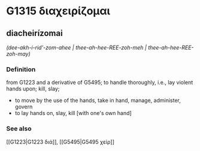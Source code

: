 # G1315 διαχειρίζομαι

## diacheirízomai

_(dee-akh-i-rid'-zom-ahee | thee-ah-hee-REE-zoh-meh | thee-ah-hee-REE-zoh-may)_

### Definition

from G1223 and a derivative of G5495; to handle thoroughly, i.e., lay violent hands upon; kill, slay; 

- to move by the use of the hands, take in hand, manage, administer, govern
- to lay hands on, slay, kill [with one's own hand]

### See also

[[G1223|G1223 διά]], [[G5495|G5495 χείρ]]

